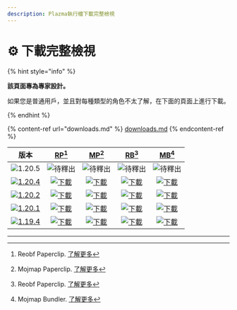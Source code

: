```yaml
---
description: Plazma執行檔下載完整檢視
---
```


# ⚙️ 下載完整檢視

{% hint style="info" %}

**該頁面專為專家設計。**

如果您是普通用戶，並且對每種類型的角色不太了解，在下面的頁面上進行下載。

{% endhint %}

{% content-ref url="downloads.md" %}
[downloads.md](downloads.md)
{% endcontent-ref %}

[wtr]: https://badge.plazmamc.org/0/릴리스%20대기중

|                                         版本                                        |                        [RP](#user-content-fn-1)[^1]                        |                        [MP](#user-content-fn-2)[^2]                        |                        [RB](#user-content-fn-3)[^3]                        |                        [MB](#user-content-fn-4)[^4]                        |
| :-------------------------------------------------------------------------------: | :------------------------------------------------------------------------: | :------------------------------------------------------------------------: | :------------------------------------------------------------------------: | :------------------------------------------------------------------------: |
|                   ![1.20.5](https://badge.plazmamc.org/0/1.20.5)                  |                                 ![待釋出][wtr]                                |                                 ![待釋出][wtr]                                |                                 ![待釋出][wtr]                                |                                 ![待釋出][wtr]                                |
| [![1.20.4](https://badge.plazmamc.org/2/1.20.4)](https://git.plazmamc.org/1.20.4) | [![下載](https://badge.plazmamc.org/1/下載)](https://dl.plazmamc.org/1.20.4/0) | [![下載](https://badge.plazmamc.org/1/下載)](https://dl.plazmamc.org/1.20.4/1) | [![下載](https://badge.plazmamc.org/1/下載)](https://dl.plazmamc.org/1.20.4/2) | [![下載](https://badge.plazmamc.org/1/下載)](https://dl.plazmamc.org/1.20.4/3) |
| [![1.20.2](https://badge.plazmamc.org/6/1.20.2)](https://git.plazmamc.org/1.20.2) | [![下載](https://badge.plazmamc.org/1/下載)](https://dl.plazmamc.org/1.20.2/0) | [![下載](https://badge.plazmamc.org/1/下載)](https://dl.plazmamc.org/1.20.2/1) | [![下載](https://badge.plazmamc.org/1/下載)](https://dl.plazmamc.org/1.20.2/2) | [![下載](https://badge.plazmamc.org/1/下載)](https://dl.plazmamc.org/1.20.2/3) |
| [![1.20.1](https://badge.plazmamc.org/4/1.20.1)](https://git.plazmamc.org/1.20.1) | [![下載](https://badge.plazmamc.org/1/下載)](https://dl.plazmamc.org/1.20.1/0) | [![下載](https://badge.plazmamc.org/1/下載)](https://dl.plazmamc.org/1.20.1/1) | [![下載](https://badge.plazmamc.org/1/下載)](https://dl.plazmamc.org/1.20.1/2) | [![下載](https://badge.plazmamc.org/1/下載)](https://dl.plazmamc.org/1.20.1/3) |
| [![1.19.4](https://badge.plazmamc.org/4/1.19.4)](https://git.plazmamc.org/1.19.4) | [![下載](https://badge.plazmamc.org/1/下載)](https://dl.plazmamc.org/1.19.4/0) | [![下載](https://badge.plazmamc.org/1/下載)](https://dl.plazmamc.org/1.19.4/1) | [![下載](https://badge.plazmamc.org/1/下載)](https://dl.plazmamc.org/1.19.4/2) | [![下載](https://badge.plazmamc.org/1/下載)](https://dl.plazmamc.org/1.19.4/3) |

***

[^1]: Reobf Paperclip. [了解更多](../administration/getting-started#id-2)

[^2]: Mojmap Paperclip. [了解更多](../administration/getting-started#id-2)

[^3]: Reobf Paperclip. [了解更多](../administration/getting-started#id-2)

[^4]: Mojmap Bundler. [了解更多](../administration/getting-started#id-2)
